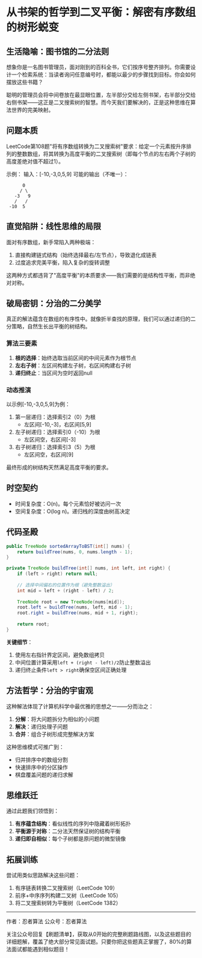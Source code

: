 # 从书架的哲学到二叉平衡：解密有序数组的树形蜕变

## 生活隐喻：图书馆的二分法则
想象你是一名图书管理员，面对刚到的百科全书，它们按序号整齐排列。你需要设计一个检索系统：当读者询问任意编号时，都能以最少的步骤找到目标。你会如何摆放这些书籍？

聪明的管理员会将中间卷放在最显眼位置，左半部分交给左侧书架，右半部分交给右侧书架——这正是二叉搜索树的智慧。而今天我们要解决的，正是这种思维在算法世界的完美映射。

## 问题本质
LeetCode第108题"将有序数组转换为二叉搜索树"要求：给定一个元素按升序排列的整数数组，将其转换为高度平衡的二叉搜索树（即每个节点的左右两个子树的高度差绝对值不超过1）。

示例：
输入：[-10,-3,0,5,9]
可能的输出（不唯一）：
```
      0
     / \
   -3   9
   /   /
 -10  5
```

## 直觉陷阱：线性思维的局限
面对有序数组，新手常陷入两种极端：
1. 直接构建链式结构（始终选择最右/左节点），导致退化成链表
2. 过度追求完美平衡，陷入复杂的旋转调整

这两种方式都违背了"高度平衡"的本质要求——我们需要的是结构性平衡，而非绝对对称。

## 破局密钥：分治的二分美学
真正的解法蕴含在数组的有序性中。就像折半查找的原理，我们可以通过递归的二分策略，自然生长出平衡的树结构。

### 算法三要素
1. **根的选择**：始终选取当前区间的中间元素作为根节点
2. **左右子树**：左区间构建左子树，右区间构建右子树
3. **递归终止**：当区间为空时返回null

### 动态推演
以示例[-10,-3,0,5,9]为例：
1. 第一层递归：选择索引2（0）为根
   - 左区间[-10,-3]，右区间[5,9]
2. 左子树递归：选择索引0（-10）为根
   - 左区间空，右区间[-3]
3. 右子树递归：选择索引3（5）为根
   - 左区间空，右区间[9]
   
最终形成的树结构天然满足高度平衡的要求。

## 时空契约
- 时间复杂度：O(n)。每个元素恰好被访问一次
- 空间复杂度：O(log n)。递归栈的深度由树高决定

## 代码圣殿
```java
public TreeNode sortedArrayToBST(int[] nums) {
    return buildTree(nums, 0, nums.length - 1);
}

private TreeNode buildTree(int[] nums, int left, int right) {
    if (left > right) return null;
    
    // 选择中间偏右的位置作为根（避免整数溢出）
    int mid = left + (right - left) / 2;
    
    TreeNode root = new TreeNode(nums[mid]);
    root.left = buildTree(nums, left, mid - 1);
    root.right = buildTree(nums, mid + 1, right);
    
    return root;
}
```
**关键细节**：
1. 使用左右指针界定区间，避免数组拷贝
2. 中间位置计算采用`left + (right - left)/2`防止整数溢出
3. 递归终止条件`left > right`确保空区间正确处理

## 方法哲学：分治的宇宙观
这种解法体现了计算机科学中最优雅的思想之一——分而治之：
1. **分解**：将大问题拆分为相似的小问题
2. **解决**：递归处理子问题
3. **合并**：组合子树形成完整解决方案

这种思维模式可推广到：
- 归并排序中的数组分割
- 快速排序中的分区操作
- 棋盘覆盖问题的递归求解

## 思维跃迁
通过此题我们领悟到：
1. **有序蕴含结构**：看似线性的序列中隐藏着树形拓扑
2. **平衡源于对称**：二分法天然保证树的结构平衡
3. **递归即自相似**：每个子树都是原问题的微型镜像

## 拓展训练
尝试用类似思路解决这些问题：
1. 有序链表转换二叉搜索树（LeetCode 109）
2. 前序+中序序列构建二叉树（LeetCode 105）
3. 将二叉搜索树转为平衡树（LeetCode 1382）

---

作者：忍者算法
公众号：忍者算法  

关注公众号回复【刷题清单】，获取从0开始的完整刷题路线图，以及这些题目的详细题解，覆盖了绝大部分常见面试题。只要你把这些题真正掌握了，80%的算法面试都能遇到相似题目！